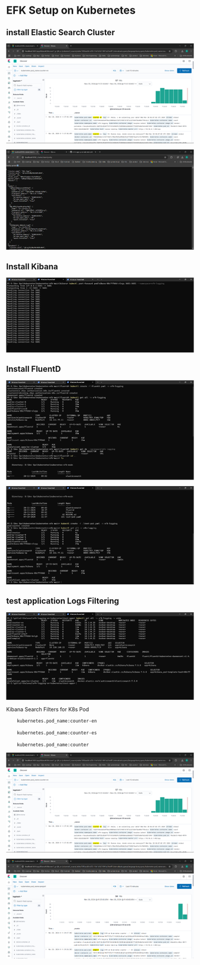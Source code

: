 # EFK Setup on Kubernetes




## install Elastic Search Cluster

![alt text](./assets/image.png)

![alt text](./assets/image-4.png)



## Install Kibana

![alt text](./assets/image-1.png)




## Install FluentD

![alt text](./assets/image-2.png)

![alt text](./assets/image-3.png)


## test application Logs Filtering

![alt text](image.png)


Kibana Search Filters for K8s Pod

        kubernetes.pod_name:counter-en

        kubernetes.pod_name:counter-es

        kubernetes.pod_name:counter


![alt text](./assets/image.png)

![alt text](image-1.png)
